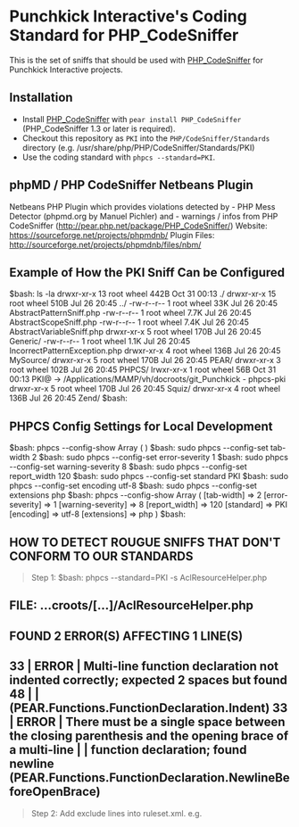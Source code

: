 Punchkick Interactive's Coding Standard for PHP_CodeSniffer
===========================================================

This is the set of sniffs that should be used with [PHP_CodeSniffer](http://pear.php.net/PHP_CodeSniffer) for Punchkick Interactive projects.


Installation
-----------------------------------------------------------

* Install [PHP_CodeSniffer](http://pear.php.net/PHP_CodeSniffer) with `pear install PHP_CodeSniffer` (PHP_CodeSniffer 1.3 or later is required).
* Checkout this repository as `PKI` into the `PHP/CodeSniffer/Standards` directory (e.g. /usr/share/php/PHP/CodeSniffer/Standards/PKI)
* Use the coding standard with `phpcs --standard=PKI`.


phpMD / PHP CodeSniffer Netbeans Plugin
-----------------------------------------------------------
Netbeans PHP Plugin which provides violations detected by - PHP Mess Detector
(phpmd.org by Manuel Pichler) and - warnings / infos from PHP CodeSniffer
(http://pear.php.net/package/PHP_CodeSniffer/)
Website: https://sourceforge.net/projects/phpmdnb/
Plugin Files: http://sourceforge.net/projects/phpmdnb/files/nbm/



Example of How the PKI Sniff Can be Configured
-----------------------------------------------------------

$bash:  ls -la
drwxr-xr-x  13 root  wheel   442B Oct 31 00:13 ./
drwxr-xr-x  15 root  wheel   510B Jul 26 20:45 ../
-rw-r--r--   1 root  wheel    33K Jul 26 20:45 AbstractPatternSniff.php
-rw-r--r--   1 root  wheel   7.7K Jul 26 20:45 AbstractScopeSniff.php
-rw-r--r--   1 root  wheel   7.4K Jul 26 20:45 AbstractVariableSniff.php
drwxr-xr-x   5 root  wheel   170B Jul 26 20:45 Generic/
-rw-r--r--   1 root  wheel   1.1K Jul 26 20:45 IncorrectPatternException.php
drwxr-xr-x   4 root  wheel   136B Jul 26 20:45 MySource/
drwxr-xr-x   5 root  wheel   170B Jul 26 20:45 PEAR/
drwxr-xr-x   3 root  wheel   102B Jul 26 20:45 PHPCS/
lrwxr-xr-x   1 root  wheel    56B Oct 31 00:13 PKI@ -> /Applications/MAMP/vh/docroots/git_Punchkick - phpcs-pki
drwxr-xr-x   5 root  wheel   170B Jul 26 20:45 Squiz/
drwxr-xr-x   4 root  wheel   136B Jul 26 20:45 Zend/
$bash:



PHPCS Config Settings for Local Development
-----------------------------------------------------------

$bash: phpcs --config-show
Array
(
)
$bash: sudo phpcs --config-set tab-width 2
$bash: sudo phpcs --config-set error-severity 1
$bash: sudo phpcs --config-set warning-severity 8
$bash: sudo phpcs --config-set report_width 120
$bash: sudo phpcs --config-set standard PKI
$bash: sudo phpcs --config-set encoding utf-8
$bash: sudo phpcs --config-set extensions php
$bash: phpcs --config-show
Array
(
    [tab-width] => 2
    [error-severity] => 1
    [warning-severity] => 8
    [report_width] => 120
    [standard] => PKI
    [encoding] => utf-8
    [extensions] => php
)
$bash:




HOW TO DETECT ROUGUE SNIFFS THAT DON'T CONFORM TO OUR STANDARDS
---------------------------------------------------------------
> Step 1:
$bash: phpcs --standard=PKI -s AclResourceHelper.php

FILE: ...croots/[...]/AclResourceHelper.php
------------------------------------------------------------------------------------------------------------------------
FOUND 2 ERROR(S) AFFECTING 1 LINE(S)
------------------------------------------------------------------------------------------------------------------------
 33 | ERROR | Multi-line function declaration not indented correctly; expected 2 spaces but found 48
    |       | (PEAR.Functions.FunctionDeclaration.Indent)
 33 | ERROR | There must be a single space between the closing parenthesis and the opening brace of a multi-line
    |       | function declaration; found newline (PEAR.Functions.FunctionDeclaration.NewlineBeforeOpenBrace)
------------------------------------------------------------------------------------------------------------------------

> Step 2:
Add exclude lines into ruleset.xml. e.g. <exclude name="PEAR.Functions.FunctionDeclaration.NewlineBeforeOpenBrace"/>